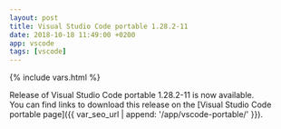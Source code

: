 ```yaml
---
layout: post
title: Visual Studio Code portable 1.28.2-11
date: 2018-10-18 11:49:00 +0200
app: vscode
tags: [vscode]
---
```

{% include vars.html %}

Release of Visual Studio Code portable 1.28.2-11 is now available.<br />
You can find links to download this release on the [Visual Studio Code portable page]({{ var_seo_url | append: '/app/vscode-portable/' }}).